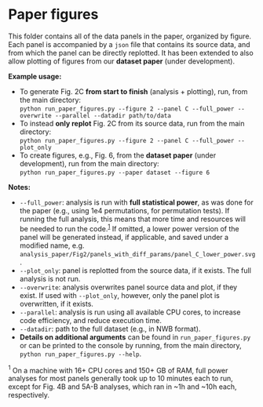 # Paper figures

This folder contains all of the data panels in the paper, organized by figure. Each panel is accompanied by a `json` file that contains its source data, and from which the panel can be directly replotted. It has been extended to also allow plotting of figures from our **dataset paper** (under development).

**Example usage:**  
- To generate Fig. 2C **from start to finish** (analysis + plotting), 
run, from the main directory:   
`python run_paper_figures.py --figure 2 --panel C --full_power --overwrite --parallel --datadir path/to/data`  
- To instead **only replot** Fig. 2C from its source data, run from the main directory:  
`python run_paper_figures.py --figure 2 --panel C --full_power --plot_only`  
- To create figures, e.g., Fig. 6, from the **dataset paper** (under development), run from the main directory:  
`python run_paper_figures.py --paper dataset --figure 6`  


**Notes:** 
- `--full_power`: analysis is run with **full statistical power**, as was done for the paper (e.g., using 1e4 permutations, for permutation tests). If running the full analysis, this means that more time and resources will be needed to run the code.<sup>[1](#1)</sup> If omitted, a lower power version of the panel will be generated instead, if applicable, and saved under a modified name, e.g. `analysis_paper/Fig2/panels_with_diff_params/panel_C_lower_power.svg`.
- `--plot_only`: panel is replotted from the source data, if it exists. The full analysis is not run.
- `--overwrite`: analysis overwrites panel source data and plot, if they exist. If used with `--plot_only`, however, only the panel plot is overwritten, if it exists.
- `--parallel`: analysis is run using all available CPU cores, to increase code efficiency, and reduce execution time.
- `--datadir`: path to the full dataset (e.g., in NWB format).  
- **Details on additional arguments** can be found in `run_paper_figures.py` or can be printed to the console by running, from the main directory, `python run_paper_figures.py --help`.



<a name="1"><sup>1</sup></a> On a machine with 16+ CPU cores and 150+ GB of RAM, full power analyses for most panels generally took up to 10 minutes each to run, except for Fig. 4B and 5A-B analyses, which ran in ~1h and ~10h each, respectively.
